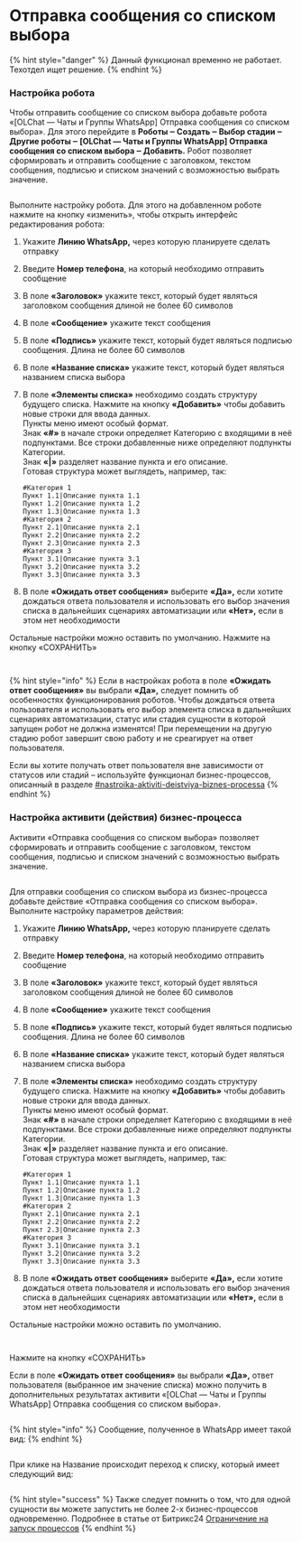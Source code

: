 # Отправка сообщения со списком выбора

{% hint style="danger" %}
Данный функционал временно не работает. Техотдел ищет решение.
{% endhint %}

### Настройка робота

Чтобы отправить сообщение со списком выбора добавьте робота «\[OLChat — Чаты и Группы WhatsApp] Отправка сообщения со списком выбора». Для этого перейдите в **Роботы ‒ Создать ‒ Выбор стадии ‒ Другие роботы ‒ \[OLChat — Чаты и Группы WhatsApp] Отправка сообщения со списком выбора ‒ Добавить.** Робот позволяет сформировать и отправить сообщение с заголовком, текстом сообщения, подписью и списком значений с возможностью выбрать значение.

<figure><img src="../../.gitbook/assets/image (416).png" alt=""><figcaption></figcaption></figure>

Выполните настройку робота. Для этого на добавленном роботе нажмите на кнопку «изменить», чтобы открыть интерфейс редактирования робота:

1. Укажите **Линию WhatsApp,** через которую планируете сделать отправку
2. Введите **Номер телефона**, на который необходимо отправить сообщение
3. В поле **«Заголовок»** укажите текст, который будет являться заголовком сообщения длиной не более 60 символов
4. В поле **«Сообщение»** укажите текст сообщения
5. В поле **«Подпись»** укажите текст, который будет являться подписью сообщения. Длина не более 60 символов
6. В поле **«Название списка»** укажите текст, который будет являться названием списка выбора
7.  В поле **«Элементы списка»** необходимо создать структуру будущего списка. Нажмите на кнопку **«Добавить»** чтобы добавить новые строки для ввода данных.\
    Пункты меню имеют особый формат.\
    Знак **«#»** в начале строки определяет Категорию с входящими в неё подпунктами. Все строки добавленные ниже определяют подпункты Категории.\
    Знак **«|»** разделяет название пункта и его описание.\
    Готовая структура может выглядеть, например, так:

    ```
    #Категория 1
    Пункт 1.1|Описание пункта 1.1
    Пункт 1.2|Описание пункта 1.2
    Пункт 1.3|Описание пункта 1.3
    #Категория 2
    Пункт 2.1|Описание пункта 2.1
    Пункт 2.2|Описание пункта 2.2
    Пункт 2.3|Описание пункта 2.3
    #Категория 3
    Пункт 3.1|Описание пункта 3.1
    Пункт 3.2|Описание пункта 3.2
    Пункт 3.3|Описание пункта 3.3
    ```
8. В поле **«Ожидать ответ сообщения»** выберите **«Да»,** если хотите дождаться ответа пользователя и использовать его выбор значения списка в дальнейших сценариях автоматизации или **«Нет»,** если в этом нет необходимости

Остальные настройки можно оставить по умолчанию. Нажмите на кнопку «СОХРАНИТЬ»

<figure><img src="../../.gitbook/assets/image (828).png" alt=""><figcaption></figcaption></figure>

<figure><img src="../../.gitbook/assets/image (397).png" alt=""><figcaption></figcaption></figure>

{% hint style="info" %}
Если в настройках робота в поле **«Ожидать ответ сообщения»** вы выбрали **«Да»,** следует помнить об особенностях функционирования роботов. Чтобы дождаться ответа пользователя и использовать его выбор элемента списка в дальнейших сценариях автоматизации, статус или стадия сущности в которой запущен робот не должна изменятся! При перемещении на другую стадию робот завершит свою работу и не среагирует на ответ пользователя.

Если вы хотите получать ответ пользователя вне зависимости от статусов или стадий – используйте функционал бизнес-процессов, описанный в разделе [#nastroika-aktiviti-deistviya-biznes-processa](otpravka-soobsheniya-so-spiskom-vybora.md#nastroika-aktiviti-deistviya-biznes-processa "mention")
{% endhint %}

### Настройка активити (действия) бизнес-процесса

Активити «Отправка сообщения со списком выбора» позволяет сформировать и отправить сообщение с заголовком, текстом сообщения, подписью и списком значений с возможностью выбрать значение.

<figure><img src="../../.gitbook/assets/image (53).png" alt=""><figcaption></figcaption></figure>

Для отправки сообщения со списком выбора из бизнес-процесса добавьте действие «Отправка сообщения со списком выбора». Выполните настройку параметров действия:

1. Укажите **Линию WhatsApp,** через которую планируете сделать отправку
2. Введите **Номер телефона**, на который необходимо отправить сообщение
3. В поле **«Заголовок»** укажите текст, который будет являться заголовком сообщения длиной не более 60 символов
4. В поле **«Сообщение»** укажите текст сообщения
5. В поле **«Подпись»** укажите текст, который будет являться подписью сообщения. Длина не более 60 символов
6. В поле **«Название списка»** укажите текст, который будет являться названием списка выбора
7.  В поле **«Элементы списка»** необходимо создать структуру будущего списка. Нажмите на кнопку **«Добавить»** чтобы добавить новые строки для ввода данных.\
    Пункты меню имеют особый формат.\
    Знак **«#»** в начале строки определяет Категорию с входящими в неё подпунктами. Все строки добавленные ниже определяют подпункты Категории.\
    Знак **«|»** разделяет название пункта и его описание.\
    Готовая структура может выглядеть, например, так:

    ```
    #Категория 1
    Пункт 1.1|Описание пункта 1.1
    Пункт 1.2|Описание пункта 1.2
    Пункт 1.3|Описание пункта 1.3
    #Категория 2
    Пункт 2.1|Описание пункта 2.1
    Пункт 2.2|Описание пункта 2.2
    Пункт 2.3|Описание пункта 2.3
    #Категория 3
    Пункт 3.1|Описание пункта 3.1
    Пункт 3.2|Описание пункта 3.2
    Пункт 3.3|Описание пункта 3.3
    ```
8. В поле **«Ожидать ответ сообщения»** выберите **«Да»,** если хотите дождаться ответа пользователя и использовать его выбор значения списка в дальнейших сценариях автоматизации или **«Нет»,** если в этом нет необходимости

Остальные настройки можно оставить по умолчанию.

<figure><img src="../../.gitbook/assets/image (812).png" alt=""><figcaption></figcaption></figure>

<figure><img src="../../.gitbook/assets/image (88).png" alt=""><figcaption></figcaption></figure>

Нажмите на кнопку «СОХРАНИТЬ»

Если в поле **«Ожидать ответ сообщения»** вы выбрали **«Да»,** ответ пользователя (выбранное им значение списка) можно получить в дополнительных результатах активити «\[OLChat — Чаты и Группы WhatsApp] Отправка сообщения со списком выбора».

<figure><img src="../../.gitbook/assets/image (2) (1) (1) (1) (1).png" alt=""><figcaption></figcaption></figure>

{% hint style="info" %}
Сообщение, полученное в WhatsApp имеет такой вид:
{% endhint %}

<figure><img src="../../.gitbook/assets/image (733).png" alt=""><figcaption></figcaption></figure>

При клике на Название происходит переход к списку, который имеет следующий вид:

<figure><img src="../../.gitbook/assets/image (559).png" alt=""><figcaption></figcaption></figure>

{% hint style="success" %}
Также следует помнить о том, что для одной сущности вы можете запустить не более 2-х бизнес-процессов одновременно. Подробнее в статье от Битрикс24 [Ограничение на запуск процессов](https://helpdesk.bitrix24.ru/open/5671433/)
{% endhint %}
